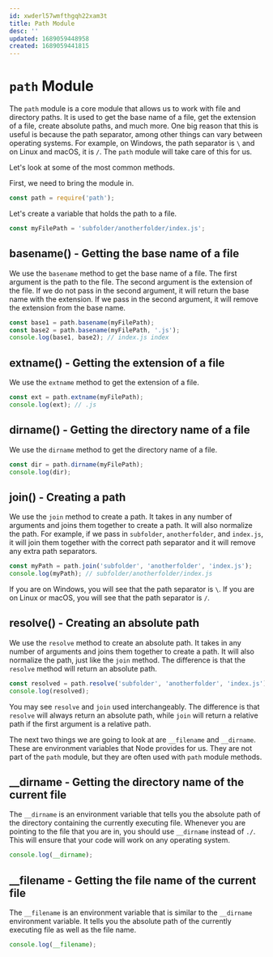 ```yaml
---
id: xwderl57wmfthgqh22xam3t
title: Path Module
desc: ''
updated: 1689059448958
created: 1689059441815
---
```

# `path` Module

The `path` module is a core module that allows us to work with file and directory paths. It is used to get the base name of a file, get the extension of a file, create absolute paths, and much more. One big reason that this is useful is because the path separator, among other things can vary between operating systems. For example, on Windows, the path separator is `\` and on Linux and macOS, it is `/`. The `path` module will take care of this for us.

Let's look at some of the most common methods.

First, we need to bring the module in.

```js
const path = require('path');
```

Let's create a variable that holds the path to a file.

```js
const myFilePath = 'subfolder/anotherfolder/index.js';
```

## basename() - Getting the base name of a file

We use the `basename` method to get the base name of a file. The first argument is the path to the file. The second argument is the extension of the file. If we do not pass in the second argument, it will return the base name with the extension. If we pass in the second argument, it will remove the extension from the base name.

```js
const base1 = path.basename(myFilePath);
const base2 = path.basename(myFilePath, '.js');
console.log(base1, base2); // index.js index
```

## extname() - Getting the extension of a file

We use the `extname` method to get the extension of a file.

```js
const ext = path.extname(myFilePath);
console.log(ext); // .js
```

## dirname() - Getting the directory name of a file

We use the `dirname` method to get the directory name of a file.

```js
const dir = path.dirname(myFilePath);
console.log(dir);
```

## join() - Creating a path

We use the `join` method to create a path. It takes in any number of arguments and joins them together to create a path. It will also normalize the path. For example, if we pass in `subfolder`, `anotherfolder`, and `index.js`, it will join them together with the correct path separator and it will remove any extra path separators.

```js
const myPath = path.join('subfolder', 'anotherfolder', 'index.js');
console.log(myPath); // subfolder/anotherfolder/index.js
```

If you are on Windows, you will see that the path separator is `\`. If you are on Linux or macOS, you will see that the path separator is `/`.

## resolve() - Creating an absolute path

We use the `resolve` method to create an absolute path. It takes in any number of arguments and joins them together to create a path. It will also normalize the path, just like the `join` method. The difference is that the `resolve` method will return an absolute path.

```js
const resolved = path.resolve('subfolder', 'anotherfolder', 'index.js');
console.log(resolved);
```

You may see `resolve` and `join` used interchangeably. The difference is that `resolve` will always return an absolute path, while `join` will return a relative path if the first argument is a relative path.

The next two things we are going to look at are `__filename` and `__dirname`. These are environment variables that Node provides for us. They are not part of the `path` module, but they are often used with `path` module methods.

## \_\_dirname - Getting the directory name of the current file

The `__dirname` is an environment variable that tells you the absolute path of the directory containing the currently executing file. Whenever you are pointing to the file that you are in, you should use `__dirname` instead of `./`. This will ensure that your code will work on any operating system.

```js
console.log(__dirname);
```

## \_\_filename - Getting the file name of the current file

The `__filename` is an environment variable that is similar to the `__dirname` environment variable. It tells you the absolute path of the currently executing file as well as the file name.

```js
console.log(__filename);
```
